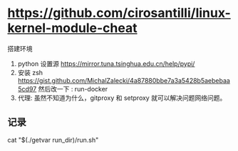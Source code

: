 # https://github.com/cirosantilli/linux-kernel-module-cheat

搭建环境
1. python 设置源
https://mirror.tuna.tsinghua.edu.cn/help/pypi/
2. 安装 zsh
https://gist.github.com/MichalZalecki/4a87880bbe7a3a5428b5aebebaa5cd97
然后改一下 : run-docker
3. 代理:
虽然不知道为什么，gitproxy 和 setproxy 就可以解决问题网络问题。


## 记录
cat "$(./getvar run_dir)/run.sh"

